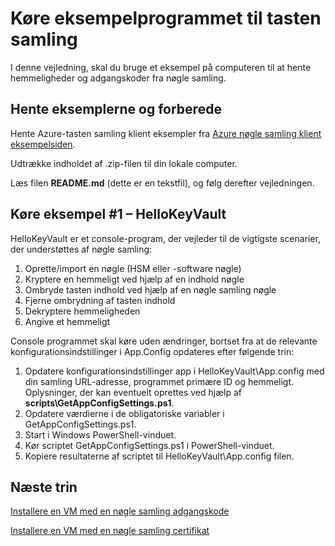 <properties
    pageTitle="Tillad program tilladelse til at revtrieve Azure stak nøgle samling hemmeligheder | Microsoft Azure"
    description="Brug en eksempel-app til at arbejde med Azure stak nøgle samling"
    services="azure-stack"
    documentationCenter=""
    authors="rlfmendes"
    manager="natmack"
    editor=""/>

<tags
    ms.service="azure-stack"
    ms.workload="na"
    ms.tgt_pltfrm="na"
    ms.devlang="na"
    ms.topic="get-started-article"
    ms.date="09/26/2016"
    ms.author="ricardom"/>

# <a name="run-the-sample-application-for-key-vault"></a>Køre eksempelprogrammet til tasten samling 

I denne vejledning, skal du bruge et eksempel på computeren til at hente hemmeligheder og adgangskoder fra nøgle samling.

## <a name="download-the-samples-and-prepare"></a>Hente eksemplerne og forberede

Hente Azure-tasten samling klient eksempler fra [Azure nøgle samling klient eksempelsiden](https://www.microsoft.com/en-us/download/details.aspx?id=45343).

Udtrække indholdet af .zip-filen til din lokale computer.

Læs filen **README.md** (dette er en tekstfil), og følg derefter vejledningen.

## <a name="run-sample-1--hellokeyvault"></a>Køre eksempel #1 – HelloKeyVault
HelloKeyVault er et console-program, der vejleder til de vigtigste scenarier, der understøttes af nøgle samling:

  1. Oprette/import en nøgle (HSM eller -software nøgle)
  2. Kryptere en hemmeligt ved hjælp af en indhold nøgle
  3. Ombryde tasten indhold ved hjælp af en nøgle samling nøgle
  4. Fjerne ombrydning af tasten indhold
  5. Dekryptere hemmeligheden
  6. Angive et hemmeligt

Console programmet skal køre uden ændringer, bortset fra at de relevante konfigurationsindstillinger i App.Config opdateres efter følgende trin:

1. Opdatere konfigurationsindstillinger app i HelloKeyVault\App.config med din samling URL-adresse, programmet primære ID og hemmeligt. Oplysninger, der kan eventuelt oprettes ved hjælp af **scripts\GetAppConfigSettings.ps1**.
2. Opdatere værdierne i de obligatoriske variabler i GetAppConfigSettings.ps1.
3. Start i Windows PowerShell-vinduet.
4. Kør scriptet GetAppConfigSettings.ps1 i PowerShell-vinduet.
5. Kopiere resultaterne af scriptet til HelloKeyVault\App.config filen.


## <a name="next-steps"></a>Næste trin

[Installere en VM med en nøgle samling adgangskode](azure-stack-kv-deploy-vm-with-secret.md)

[Installere en VM med en nøgle samling certifikat](azure-stack-kv-push-secret-into-vm.md)